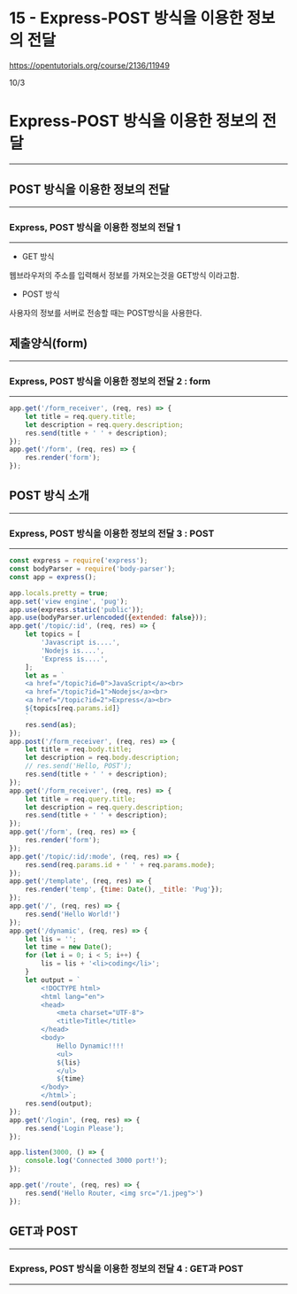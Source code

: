 # 15 - Express-POST 방식을 이용한 정보의 전달

<https://opentutorials.org/course/2136/11949>

10/3

# Express-POST 방식을 이용한 정보의 전달

--------------------------------------------------------------------------------

## POST 방식을 이용한 정보의 전달

--------------------------------------------------------------------------------

### Express, POST 방식을 이용한 정보의 전달 1

--------------------------------------------------------------------------------

- GET 방식

웹브라우저의 주소를 입력해서 정보를 가져오는것을 GET방식 이라고함.

- POST 방식

사용자의 정보를 서버로 전송할 때는 POST방식을 사용한다.

## 제출양식(form)

--------------------------------------------------------------------------------

### Express, POST 방식을 이용한 정보의 전달 2 : form

--------------------------------------------------------------------------------

```javascript
app.get('/form_receiver', (req, res) => {
    let title = req.query.title;
    let description = req.query.description;
    res.send(title + ' ' + description);
});
app.get('/form', (req, res) => {
    res.render('form');
});
```

## POST 방식 소개

--------------------------------------------------------------------------------

### Express, POST 방식을 이용한 정보의 전달 3 : POST

--------------------------------------------------------------------------------

```javascript
const express = require('express');
const bodyParser = require('body-parser');
const app = express();

app.locals.pretty = true;
app.set('view engine', 'pug');
app.use(express.static('public'));
app.use(bodyParser.urlencoded({extended: false}));
app.get('/topic/:id', (req, res) => {
    let topics = [
        'Javascript is....',
        'Nodejs is....',
        'Express is....',
    ];
    let as = `
    <a href="/topic?id=0">JavaScript</a><br>
    <a href="/topic?id=1">Nodejs</a><br>
    <a href="/topic?id=2">Express</a><br>
    ${topics[req.params.id]}
    `
    res.send(as);
});
app.post('/form_receiver', (req, res) => {
    let title = req.body.title;
    let description = req.body.description;
    // res.send('Hello, POST');
    res.send(title + ' ' + description);
});
app.get('/form_receiver', (req, res) => {
    let title = req.query.title;
    let description = req.query.description;
    res.send(title + ' ' + description);
});
app.get('/form', (req, res) => {
    res.render('form');
});
app.get('/topic/:id/:mode', (req, res) => {
    res.send(req.params.id + ' ' + req.params.mode);
});
app.get('/template', (req, res) => {
    res.render('temp', {time: Date(), _title: 'Pug'});
});
app.get('/', (req, res) => {
    res.send('Hello World!')
});
app.get('/dynamic', (req, res) => {
    let lis = '';
    let time = new Date();
    for (let i = 0; i < 5; i++) {
        lis = lis + '<li>coding</li>';
    }
    let output = `
        <!DOCTYPE html>
        <html lang="en">
        <head>
            <meta charset="UTF-8">
            <title>Title</title>
        </head>
        <body>
            Hello Dynamic!!!!
            <ul>
            ${lis}
            </ul>
            ${time}
        </body>
        </html>`;
    res.send(output);
});
app.get('/login', (req, res) => {
    res.send('Login Please');
});

app.listen(3000, () => {
    console.log('Connected 3000 port!');
});

app.get('/route', (req, res) => {
    res.send('Hello Router, <img src="/1.jpeg">')
});
```

## GET과 POST

----

### Express, POST 방식을 이용한 정보의 전달 4 : GET과 POST

----
